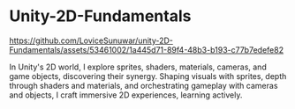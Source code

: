 # Unity-2D-Fundamentals



https://github.com/LoviceSunuwar/unity-2D-Fundamentals/assets/53461002/1a445d71-89f4-48b3-b193-c77b7edefe82





In Unity's 2D world, I explore sprites, shaders, materials, cameras, and game objects, discovering their synergy. Shaping visuals with sprites, depth through shaders and materials, and orchestrating gameplay with cameras and objects, I craft immersive 2D experiences, learning actively.
